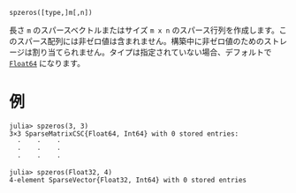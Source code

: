 ```
spzeros([type,]m[,n])
```

長さ `m` のスパースベクトルまたはサイズ `m x n` のスパース行列を作成します。このスパース配列には非ゼロ値は含まれません。構築中に非ゼロ値のためのストレージは割り当てられません。タイプは指定されていない場合、デフォルトで [`Float64`](@ref) になります。

# 例

```jldoctest
julia> spzeros(3, 3)
3×3 SparseMatrixCSC{Float64, Int64} with 0 stored entries:
  ⋅    ⋅    ⋅
  ⋅    ⋅    ⋅
  ⋅    ⋅    ⋅

julia> spzeros(Float32, 4)
4-element SparseVector{Float32, Int64} with 0 stored entries
```
